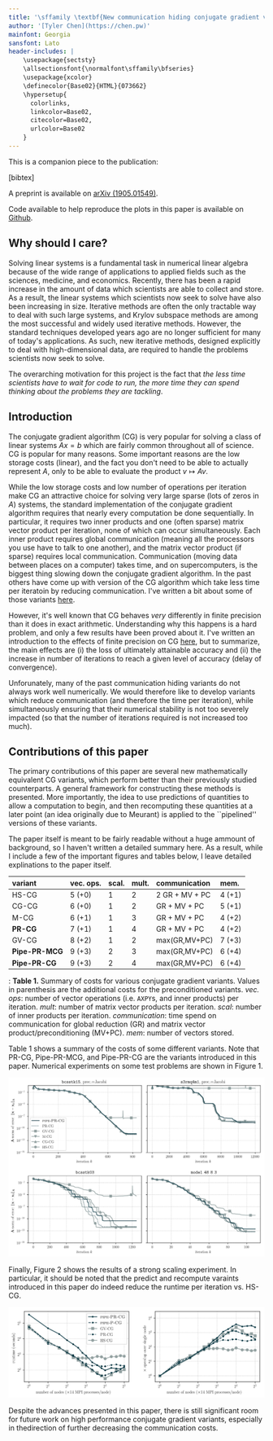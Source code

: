 ```yaml
---
title: '\sffamily \textbf{New communication hiding conjugate gradient variants.}'
author: '[Tyler Chen](https://chen.pw)'
mainfont: Georgia
sansfont: Lato
header-includes: |
    \usepackage{sectsty}
    \allsectionsfont{\normalfont\sffamily\bfseries}
    \usepackage{xcolor}
    \definecolor{Base02}{HTML}{073662}
    \hypersetup{
      colorlinks,
      linkcolor=Base02,
      citecolor=Base02,
      urlcolor=Base02
    }
---
```


This is a companion piece to the publication:

[bibtex]

A preprint is available on [arXiv (1905.01549)](https://arxiv.org/pdf/1905.01549.pdf).

Code available to help reproduce the plots in this paper is available on [Github](https://github.com/tchen01/new_cg_variants/tree/master/predict_and_recompute).

## Why should I care?

Solving linear systems is a fundamental task in numerical linear algebra because of the wide range of applications to applied fields such as the sciences, medicine, and economics. 
Recently, there has been a rapid increase in the amount of data which scientists are able to collect and store.
As a result, the linear systems which scientists now seek to solve have also been increasing in size.
Iterative methods are often the only tractable way to deal with such large systems, and Krylov subspace methods are among the most successful and widely used iterative methods.
However, the standard techniques developed years ago are no longer sufficient for many of today's applications. 
As such, new iterative methods, designed explicitly to deal with high-dimensional data, are required to handle the problems scientists now seek to solve.

The overarching motivation for this project is the fact that *the less time scientists have to wait for code to run, the more time they can spend thinking about the problems they are tackling*.

## Introduction

The conjugate gradient algorithm (CG) is very popular for solving a class of linear systems $Ax=b$ which are fairly common throughout all of science.
CG is popular for many reasons. Some important reasons are the low storage costs (linear), and the fact you don't need to be able to actually represent $A$, only to be able to evaluate the product $v\mapsto Av$.

While the low storage costs and low number of operations per iteration make CG an attractive choice for solving very large sparse (lots of zeros in $A$) systems, the standard implementation of the conjugate gradient algorithm requires that nearly every computation be done sequentially. 
In particular, it requires two inner products and one (often sparse) matrix vector product per iteration, none of which can occur simultaneously. 
Each inner product requires global communication (meaning all the processors you use have to talk to one another), and the matrix vector product (if sparse) requires local communication.
Communication (moving data between places on a computer) takes time, and on supercomputers, is the biggest thing slowing down the conjugate gradient algorithm.
In the past others have come up with version of the CG algorithm which take less time per iteratoin by reducing communication.
I've written a bit about some of those variants [here](../cg/communication_hiding_variants.html).

However, it's well known that CG behaves *very* differently in finite precision than it does in exact arithmetic.
Understanding why this happens is a hard problem, and only a few results have been proved about it.
I've written an introduction to the effects of finite precision on CG [here](../cg/finite_precision_cg.html), but to summarize, the main effects are (i) the loss of ultimately attainable accuracy and (ii) the increase in number of iterations to reach a given level of accuracy (delay of convergence).

Unforunately, many of the past communication hiding variants do not always work well numerically.
We would therefore like to develop variants which reduce communication (and therefore the time per iteration), while simultaneously ensuring that their numerical stability is not too severely impacted (so that the number of iterations required is not increased too much).

## Contributions of this paper

The primary contributions of this paper are several new mathematically equivalent CG variants, which perform better than their previously studied counterparts.
A general framework for constructing these methods is presented.
More importantly, the idea to use predictions of quantities to allow a computation to begin, and then recomputing these quantities at a later point (an idea originally due to Meurant) is applied to the ``pipelined'' versions of these variants.

The paper itself is meant to be fairly readable without a huge ammount of background, so I haven't written a detailed summary here.
As a result, while I include a few of the important figures and tables below, I leave detailed explinations to the paper itself.

variant|vec. ops.|scal.|mult.|communication|mem.
:------|:--------|:----|:----|:------------|:---
          HS-CG |   5 (+0) |     1 |     2 |  2 GR + MV + PC  |  4 (+1)
          CG-CG |   6 (+0) |     1 |     2 |  GR + MV + PC    |  5 (+1)
           M-CG |   6 (+1) |     1 |     3 |  GR + MV + PC    |  4 (+2) 
      **PR-CG** |   7 (+1) |     1 |     4 |  GR + MV + PC    |  4 (+2)
          GV-CG |   8 (+2) |     1 |     2 |  max(GR,MV+PC)   |  7 (+3) 
**Pipe-PR-MCG** |   9 (+3) |     2 |     3 |  max(GR,MV+PC)   |  6 (+4) 
 **Pipe-PR-CG** |   9 (+3) |     2 |     4 |  max(GR,MV+PC)   |  6 (+4)

:    **Table 1.** Summary of costs for various conjugate gradient variants.
Values in parenthesis are the additional costs for the preconditioned variants.
*vec. ops*: number of vector operations (i.e. `AXPY`s, and inner products) per iteration.
*mult*: number of matrix vector products per iteration.
*scal*: number of inner products per iteration.
*communication*: time spend on communication for global reduction (GR) and matrix vector product/preconditioning (MV+PC).
*mem*: number of vectors stored.

Table 1 shows a summary of the costs of some different variants. Note that PR-CG, Pipe-PR-MCG, and Pipe-PR-CG are the variants introduced in this paper.
Numerical experiments on some test problems are shown in Figure 1. 

![**Figure 1.** Convergence of conjugate gradient variants on some sample problems.](imgs/predict-and-recompute_convergence.svg)

Finally, Figure 2 shows the results of a strong scaling experiment.
In particular, it should be noted that the predict and recompute varaints introduced in this paper do indeed reduce the runtime per iteration vs. HS-CG.

![**Figure 2.** Strong scaling of variants on sample problem.](imgs/strong_scale.svg)

Despite the advances presented in this paper,  there is still significant room for  future  work  on  high  performance  conjugate  gradient  variants,  especially  in  thedirection of further decreasing the communication costs.


